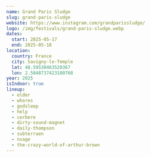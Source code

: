 ```yaml
---
name: Grand Paris Sludge
slug: grand-paris-sludge
website: https://www.instagram.com/grandparissludge/
logo: /img/festivals/grand-paris-sludge.webp
dates:
  start: 2025-05-17
  end: 2025-05-18
location:
  country: France
  city: Savigny-le-Temple
  lat: 48.59530463520367
  lon: 2.5848737423180768
year: 2025
isIndoor: true
lineup:
  - elder
  - whores
  - godsleep
  - help
  - cerbere
  - dirty-sound-magnet
  - daily-thompson
  - subterraen
  - nvage
  - the-crazy-world-of-arthur-brown
---
```


